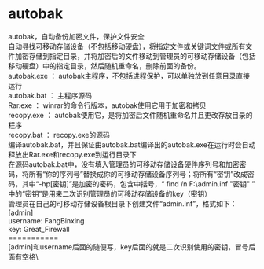 # autobak
autobak，自动备份加密文件，保护文件安全\
自动寻找可移动存储设备（不包括移动硬盘），将指定文件或关键词文件或所有文件加密存储到指定目录，并将加密后的文件移动到管理员的可移动存储设备（包括移动硬盘）中的指定目录，然后随机重命名，删除前面的备份。\
autobak.exe ： autobak主程序，不包括进程保护，可以单独放到任意目录直接运行\
autobak.bat ： 主程序源码\
Rar.exe ： winrar的命令行版本，autobak使用它用于加密和拷贝\
recopy.exe ： autobak使用它，是将加密后文件随机重命名并且更改存放目录的程序\
recopy.bat ： recopy.exe的源码\
编译autobak.bat，并且保证由autobak.bat编译出的autobak.exe在运行时会自动释放出Rar.exe和recopy.exe到运行目录下\
在源码autobak.bat中，没有填入管理员的可移动存储设备硬件序列号和加密密码，将所有“你的序列号”替换成你的可移动存储设备序列号；将所有“密钥”改成密码，其中“-hp[密钥]”是加密的密码，包含中括号，“ find /n F:\admin.inf "密钥" ” 中的“密钥”是用来二次识别管理员的可移动存储设备的key（密钥）\
管理员在自己的可移动存储设备根目录下创建文件“admin.inf”，格式如下：\
[admin]\
username: FangBinxing\
key: Great_Firewall\
===========\
[admin]和username后面的随便写，key后面的就是二次识别使用的密钥，冒号后面有空格\
